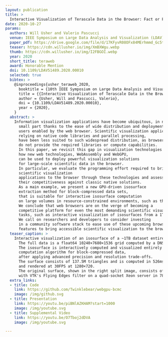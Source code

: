 ```yaml
---
layout: publication
title: >
  Interactive Visualization of Terascale Data in the Browser: Fact or Fiction?
date: 2020-10-27
params:
  authors: Will Usher and Valerio Pascucci
  venue: IEEE Symposium on Large Data Analysis and Visualization (LDAV)
  paper_pdf: https://drive.google.com/file/d/17KFyvR08OFx84MErhmmd_Gc5tjU24WJc/view?usp=sharing
  teaser: https://cdn.willusher.io/img/XmBXWgu.webp
  thumb: https://cdn.willusher.io/img/I2FBGOI.webp
  year: 2020
  short_title: teraweb
  award: Honorable Mention
  doi: 10.1109/LDAV51489.2020.00010
  selected: true
  bibtex: >
    @inproceedings{usher_teraweb_2020,
      booktitle = {10th IEEE Symposium on Large Data Analysis and Visualization},
      title = {{Interactive Visualization of Terascale Data in the Browser: Fact or Fiction?}},
      author = {Usher, Will and Pascucci, Valerio},
      doi = {10.1109/LDAV51489.2020.00010},
      year = {2020},
    }
  abstract: >
    Information visualization applications have become ubiquitous, in no
      small part thanks to the ease of wide distribution and deployment to
      users enabled by the web browser. Scientific visualization applications,
      relying on native code libraries and parallel processing,
      have been less suited to such widespread distribution, as browsers
      do not provide the required libraries or compute capabilities.
      In this paper, we revisit this gap in visualization technologies and explore
      how new web technologies, WebAssembly and WebGPU,
      can be used to deploy powerful visualization solutions 
      for large-scale scientific data in the browser.
      In particular, we evaluate the programming effort required to bring
      scientific visualization
      applications to the browser through these technologies and assess
      their competitiveness against classic native solutions.
      As a main example, we present a new GPU-driven isosurface
      extraction method for block-compressed data sets,
      that is suitable for interactive isosurface computation
      on large volumes in resource-constrained environments, such as the browser.
      We conclude that web browsers are on the verge of becoming a
      competitive platform for even the most demanding scientific visualization
      tasks, such as interactive visualization of isosurfaces from a 1TB DNS simulation.
      We call on researchers and developers to consider investing
      in a community software stack to ease use of these upcoming browser
      features to bring accessible scientific visualization to the browser.
  teaser_caption: >
    Interactive visualization of an isosurface of a ~1TB dataset entirely in the web browser.
      The full data is a float64 10240×7680×1536 grid computed by a DNS simulation.
      The isosurface is interactively computed and visualized entirely in the browser using our GPU isosurface
      computation algorithm for block-compressed data, 
      after applying advanced precision and resolution trade-offs.
      The surface consists of 137.5M triangles and is computed in 526ms on an RTX 2070 using WebGPU in Chrome
      and rendered at 30FPS at 1280×720.
      The original surface, shown in the right split image, consists of 4.3B triangles and was computed
      with VTK's Flying Edges filter on a quad-socket Xeon server in 78s using 1.3TB of memory.
  extra_links:
  - title: Code
    link: https://github.com/Twinklebear/webgpu-bcmc
    image: /img/github.svg
  - title: Presentation
    link: https://youtu.be/piBNlAZKHAM?start=1000
    image: /img/youtube.svg
  - title: Supplemental Video
    link: https://youtu.be/O7Tboj2dDVA
    image: /img/youtube.svg

---
```

